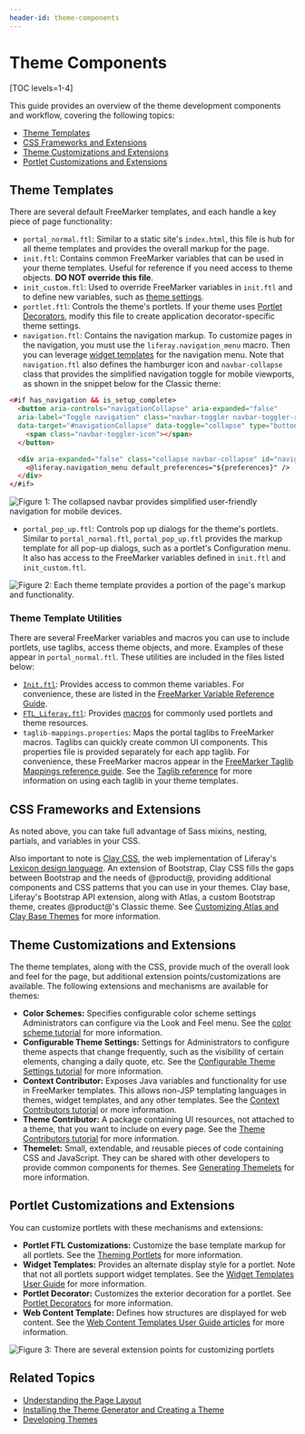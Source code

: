 ```yaml
---
header-id: theme-components
---
```


# Theme Components

[TOC levels=1-4]

This guide provides an overview of the theme development components and 
workflow, covering the following topics:

- [Theme Templates](#theme-templates)
- [CSS Frameworks and Extensions](#css-frameworks-and-extensions)
- [Theme Customizations and Extensions](#theme-customizations-and-extensions)
- [Portlet Customizations and Extensions](#portlet-customizations-and-extensions)

## Theme Templates

There are several default FreeMarker templates, and each handle a key piece of
page functionality: 

- `portal_normal.ftl`: Similar to a static site's `index.html`, this file is hub
  for all theme templates and provides the overall markup for the page.
- `init.ftl`: Contains common FreeMarker variables that can be used in your
  theme templates. Useful for reference if you need access to theme objects.
  **DO NOT override this file**.
- `init_custom.ftl`: Used to override FreeMarker variables in `init.ftl` and to
  define new variables, such as 
  [theme settings](/docs/7-2/frameworks/-/knowledge_base/f/making-configurable-theme-settings).
- `portlet.ftl`: Controls the theme's portlets. If your theme uses 
  [Portlet Decorators](/docs/7-2/frameworks/-/knowledge_base/f/theming-portlets#portlet-decorators), 
  modify this file to create application decorator-specific theme settings. 
- `navigation.ftl`: Contains the navigation markup. To customize pages in the
  navigation, you must use the `liferay.navigation_menu` macro. Then you can
  leverage
  [widget templates](https://github.com/liferay/liferay-portal/tree/7.2.x/modules/apps/site-navigation/site-navigation-menu-web/src/main/resources/com/liferay/site/navigation/menu/web/portlet/template/dependencies)
  for the navigation menu. Note that `navigation.ftl` also defines the hamburger
  icon and `navbar-collapse` class that provides the simplified navigation
  toggle for mobile viewports, as shown in the snippet below for the Classic
  theme:

```html
<#if has_navigation && is_setup_complete>
  <button aria-controls="navigationCollapse" aria-expanded="false" 
  aria-label="Toggle navigation" class="navbar-toggler navbar-toggler-right" 
  data-target="#navigationCollapse" data-toggle="collapse" type="button">
    <span class="navbar-toggler-icon"></span>
  </button>

  <div aria-expanded="false" class="collapse navbar-collapse" id="navigationCollapse">
    <@liferay.navigation_menu default_preferences="${preferences}" />
  </div>
</#if>
```

![Figure 1: The collapsed navbar provides simplified user-friendly navigation for mobile devices.](../../../images/portal-layout-mobile-nav.png)

- `portal_pop_up.ftl`: Controls pop up dialogs for the
  theme's portlets. Similar to `portal_normal.ftl`, `portal_pop_up.ftl` provides
  the markup template for all pop-up dialogs, such as a portlet's Configuration 
  menu. It also has access to the FreeMarker variables defined in `init.ftl` and 
  `init_custom.ftl`.

![Figure 2: Each theme template provides a portion of the page's markup and functionality.](../../../images/portal-layout-theme-templates.png)

### Theme Template Utilities

There are several FreeMarker variables and macros you can use to include
portlets, use taglibs, access theme objects, and more. Examples of these appear
in `portal_normal.ftl`. These utilities are included in the files listed below:

- [`Init.ftl`](https://github.com/liferay/liferay-portal/blob/7.2.x/modules/apps/frontend-theme/frontend-theme-unstyled/src/main/resources/META-INF/resources/_unstyled/templates/init.ftl):
  Provides access to common theme variables. For convenience, these are listed 
  in the [FreeMarker Variable Reference Guide](/docs/7-2/reference/-/knowledge_base/r/freemarker-variable-reference-guide).
- [`FTL_Liferay.ftl`](https://github.com/liferay/liferay-portal/blob/7.2.x/modules/apps/portal-template/portal-template-freemarker/src/main/resources/FTL_liferay.ftl): 
  Provides 
  [macros](/docs/7-2/reference/-/knowledge_base/r/product-freemarker-macros) 
  for commonly used portlets and theme resources. 
- `taglib-mappings.properties`: Maps the portal taglibs to FreeMarker macros.
  Taglibs can quickly create common UI components. This properties file is 
  provided separately for each app taglib. For convenience, these FreeMarker
  macros appear in the 
  [FreeMarker Taglib Mappings reference guide](/docs/7-2/reference/-/knowledge_base/r/freemarker-taglib-macros). See
  the 
  [Taglib reference](/docs/7-2/reference/-/knowledge_base/r/front-end-taglibs) for
  more information on using each taglib in your theme templates.

## CSS Frameworks and Extensions

As noted above, you can take full advantage of Sass mixins, nesting, partials,
and variables in your CSS.

Also important to note is 
[Clay CSS](https://clayui.com/), 
the web implementation of Liferay's 
[Lexicon design language](https://lexicondesign.io/). 
An extension of Bootstrap, Clay CSS fills the gaps between Bootstrap and the 
needs of @product@, providing additional components and CSS patterns that you 
can use in your themes. Clay base, Liferay's Bootstrap API extension, along with 
Atlas, a custom Bootstrap theme, creates @product@'s Classic theme. See 
[Customizing Atlas and Clay Base Themes](/docs/7-2/frameworks/-/knowledge_base/f/customizing-atlas-and-clay-base-themes) 
for more information.

## Theme Customizations and Extensions

The theme templates, along with the CSS, provide much of the overall look and 
feel for the page, but additional extension points/customizations are available. 
The following extensions and mechanisms are available for themes:

- **Color Schemes:** Specifies configurable color scheme settings Administrators
  can configure via the Look and Feel menu. See the 
  [color scheme tutorial](/docs/7-2/frameworks/-/knowledge_base/f/creating-color-schemes-for-your-theme)
  for more information.
- **Configurable Theme Settings:** Settings for Administrators to configure
  theme aspects that change frequently, such as the visibility of
  certain elements, changing a daily quote, etc. See the 
  [Configurable Theme Settings tutorial](/docs/7-2/frameworks/-/knowledge_base/f/making-configurable-theme-settings)
  for more information. 
- **Context Contributor:** Exposes Java variables and functionality for use in
  FreeMarker templates. This allows non-JSP templating languages in themes,
  widget templates, and any other templates. See the 
  [Context Contributors tutorial](/docs/7-2/frameworks/-/knowledge_base/f/injecting-additional-context-variables-and-functionality-into-your-theme-te)
  or more information.
- **Theme Contributor:** A package containing UI resources, not attached to a 
  theme, that you want to include on every page. See the 
  [Theme Contributors tutorial](/docs/7-2/frameworks/-/knowledge_base/f/packaging-independent-ui-resources-for-your-site) 
  for more information. 
- **Themelet:** Small, extendable, and reusable pieces of code containing CSS
  and JavaScript. They can be shared with other developers to provide common
  components for themes. See 
  [Generating Themelets](/docs/7-2/reference/-/knowledge_base/r/creating-themelets-with-the-themes-generator)
  for more information.

## Portlet Customizations and Extensions

You can customize portlets with these mechanisms and extensions:

- **Portlet FTL Customizations:** Customize the base template markup for all 
  portlets. See the 
  [Theming Portlets](/docs/7-2/frameworks/-/knowledge_base/f/theming-portlets) 
  for more information.
- **Widget Templates:** Provides an alternate display style 
  for a portlet. Note that not all portlets support widget templates. See the 
  [Widget Templates User Guide](/docs/7-2/user/-/knowledge_base/u/styling-widgets-with-widget-templates) 
  for more information.
- **Portlet Decorator:** Customizes the exterior decoration for a portlet. 
  See [Portlet Decorators](/docs/7-2/frameworks/-/knowledge_base/f/theming-portlets#portlet-decorators) 
  for more information.
- **Web Content Template:** Defines how structures are displayed for web content. 
  See the 
  [Web Content Templates User Guide articles](/docs/7-2/user/-/knowledge_base/u/designing-web-content-with-templates) 
  for more information.

![Figure 3: There are several extension points for customizing portlets](../../../images/portal-layout-portlet-customizations.png)

## Related Topics

- [Understanding the Page Layout](/docs/7-2/frameworks/-/knowledge_base/f/understanding-the-page-layout)
- [Installing the Theme Generator and Creating a Theme](/docs/7-2/reference/-/knowledge_base/r/installing-the-theme-generator-and-creating-a-theme)
- [Developing Themes](/docs/7-2/frameworks/-/knowledge_base/f/developing-themes)
